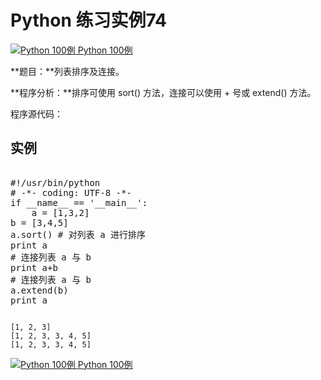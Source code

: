 Python 练习实例74
=============

 [![Python 100例](../images/up.gif)
 Python 100例](python-100-examples.html)


 **题目：**列表排序及连接。

 **程序分析：**排序可使用 sort() 方法，连接可以使用 + 号或 extend() 方法。

 程序源代码：

  实例
--

 <pre>

#!/usr/bin/python
# -*- coding: UTF-8 -*-
if __name__ == '__main__':
    a = [1,3,2]
b = [3,4,5]
a.sort() # 对列表 a 进行排序
print a
# 连接列表 a 与 b
print a+b
# 连接列表 a 与 b
a.extend(b)
print a
</pre>

 
```

[1, 2, 3]
[1, 2, 3, 3, 4, 5]
[1, 2, 3, 3, 4, 5]

```

 [![Python 100例](../images/up.gif)
 Python 100例](python-100-examples.html)